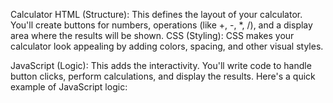 Calculator 
HTML (Structure): This defines the layout of your calculator. You'll create buttons for numbers, operations (like +, -, *, /), and a display area where the results will be shown. 
CSS (Styling): CSS makes your calculator look appealing by adding colors, spacing, and other visual styles.

JavaScript (Logic): This adds the interactivity. You'll write code to handle button clicks, perform calculations, and display the results. Here's a quick example of JavaScript logic:

